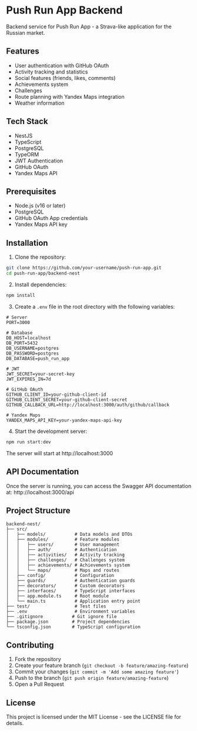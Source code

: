 # Push Run App Backend

Backend service for Push Run App - a Strava-like application for the Russian market.

## Features

- User authentication with GitHub OAuth
- Activity tracking and statistics
- Social features (friends, likes, comments)
- Achievements system
- Challenges
- Route planning with Yandex Maps integration
- Weather information

## Tech Stack

- NestJS
- TypeScript
- PostgreSQL
- TypeORM
- JWT Authentication
- GitHub OAuth
- Yandex Maps API

## Prerequisites

- Node.js (v16 or later)
- PostgreSQL
- GitHub OAuth App credentials
- Yandex Maps API key

## Installation

1. Clone the repository:
```bash
git clone https://github.com/your-username/push-run-app.git
cd push-run-app/backend-nest
```

2. Install dependencies:
```bash
npm install
```

3. Create a `.env` file in the root directory with the following variables:
```env
# Server
PORT=3000

# Database
DB_HOST=localhost
DB_PORT=5432
DB_USERNAME=postgres
DB_PASSWORD=postgres
DB_DATABASE=push_run_app

# JWT
JWT_SECRET=your-secret-key
JWT_EXPIRES_IN=7d

# GitHub OAuth
GITHUB_CLIENT_ID=your-github-client-id
GITHUB_CLIENT_SECRET=your-github-client-secret
GITHUB_CALLBACK_URL=http://localhost:3000/auth/github/callback

# Yandex Maps
YANDEX_MAPS_API_KEY=your-yandex-maps-api-key
```

4. Start the development server:
```bash
npm run start:dev
```

The server will start at http://localhost:3000

## API Documentation

Once the server is running, you can access the Swagger API documentation at:
http://localhost:3000/api

## Project Structure

```
backend-nest/
├── src/
│   ├── models/           # Data models and DTOs
│   ├── modules/          # Feature modules
│   │   ├── users/        # User management
│   │   ├── auth/         # Authentication
│   │   ├── activities/   # Activity tracking
│   │   ├── challenges/   # Challenges system
│   │   ├── achievements/ # Achievements system
│   │   └── maps/         # Maps and routes
│   ├── config/           # Configuration
│   ├── guards/           # Authentication guards
│   ├── decorators/       # Custom decorators
│   ├── interfaces/       # TypeScript interfaces
│   ├── app.module.ts     # Root module
│   └── main.ts           # Application entry point
├── test/                 # Test files
├── .env                  # Environment variables
├── .gitignore           # Git ignore file
├── package.json         # Project dependencies
└── tsconfig.json        # TypeScript configuration
```

## Contributing

1. Fork the repository
2. Create your feature branch (`git checkout -b feature/amazing-feature`)
3. Commit your changes (`git commit -m 'Add some amazing feature'`)
4. Push to the branch (`git push origin feature/amazing-feature`)
5. Open a Pull Request

## License

This project is licensed under the MIT License - see the LICENSE file for details. 